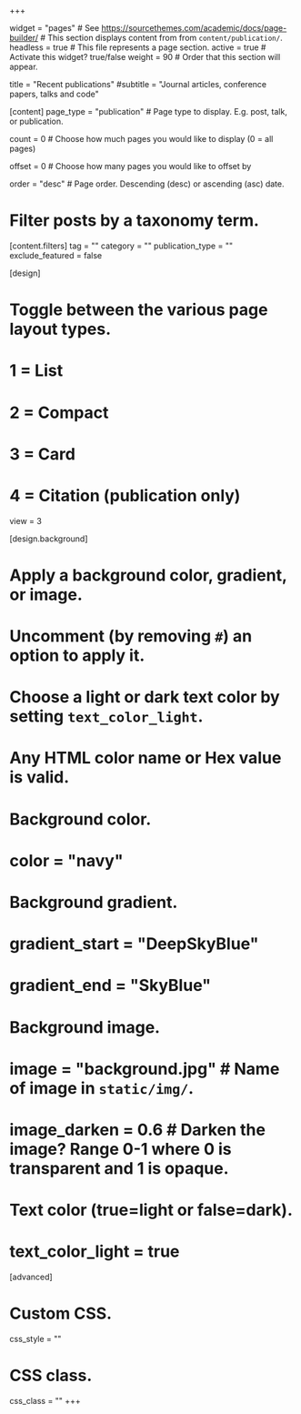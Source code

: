 +++

widget = "pages"  # See https://sourcethemes.com/academic/docs/page-builder/ # This section displays content from from `content/publication/`.
headless = true  # This file represents a page section.
active = true  # Activate this widget? true/false
weight = 90  # Order that this section will appear.

title = "Recent publications"
#subtitle = "Journal articles, conference papers, talks and code"

[content]
  page_type = "publication"  # Page type to display. E.g. post, talk, or publication.
  
  count = 0 # Choose how much pages you would like to display (0 = all pages)
  
  offset = 0  # Choose how many pages you would like to offset by
  
  order = "desc" # Page order. Descending (desc) or ascending (asc) date.

  # Filter posts by a taxonomy term.
  [content.filters]
    tag = ""
    category = ""
    publication_type = ""
    exclude_featured = false
  
[design]
  # Toggle between the various page layout types.
  #   1 = List
  #   2 = Compact
  #   3 = Card
  #   4 = Citation (publication only)
  view = 3
  
[design.background]
  # Apply a background color, gradient, or image.
  #   Uncomment (by removing `#`) an option to apply it.
  #   Choose a light or dark text color by setting `text_color_light`.
  #   Any HTML color name or Hex value is valid.
    
  # Background color.
  # color = "navy"
  
  # Background gradient.
  # gradient_start = "DeepSkyBlue"
  # gradient_end = "SkyBlue"
  
  # Background image.
  # image = "background.jpg"  # Name of image in `static/img/`.
  # image_darken = 0.6  # Darken the image? Range 0-1 where 0 is transparent and 1 is opaque.

  # Text color (true=light or false=dark).
  # text_color_light = true  
  
[advanced]
 # Custom CSS. 
 css_style = ""
 
 # CSS class.
 css_class = ""
+++

